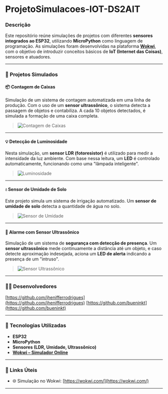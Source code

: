 ﻿# ProjetoSimulacoes-IOT-DS2AIT
###  Descrição

Este repositório reúne simulações de projetos com diferentes **sensores integrados ao ESP32**, utilizando **MicroPython** como linguagem de programação. As simulações foram desenvolvidas na plataforma [**Wokwi**](https://wokwi.com/), com o objetivo de introduzir conceitos básicos de **IoT (Internet das Coisas)**, sensores e atuadores.

---

### 🔧 Projetos Simulados

#### 📦 Contagem de Caixas

Simulação de um sistema de contagem automatizada em uma linha de produção.
Com o uso de um **sensor ultrassônico**, o sistema detecta a passagem de objetos e contabiliza. A cada 10 objetos detectados, é simulada a formação de uma caixa completa.

> ![Contagem de Caixas](./atividade%20caixas/caixas.jpg)

---

#### 💡 Detecção de Luminosidade

Nesta simulação, um **sensor LDR (fotoresistor)** é utilizado para medir a intensidade da luz ambiente.
Com base nessa leitura, um **LED** é controlado automaticamente, funcionando como uma "lâmpada inteligente".

> ![Luminosidade](./luminosidade/Circuito%20Físico%20-%20Luminosidade.jpeg)

---

#### 💧 Sensor de Umidade de Solo

Este projeto simula um sistema de irrigação automatizado. Um **sensor de umidade de solo** detecta a quantidade de água no solo.

> ![Sensor de Umidade](./sensor%20umidade/umidade.jpg)

---

#### 🚨 Alarme com Sensor Ultrassônico

Simulação de um sistema de **segurança com detecção de presença**.
Um **sensor ultrassônico** mede continuamente a distância até um objeto, e caso detecte aproximação indesejada, aciona um **LED de alerta** indicando a presença de um "intruso".

> ![Sensor Ultrassônico](./ultrassônico/Circuito%20Físico%20-%20Ultrassônico.jpeg)

---

### 👨‍💻 Desenvolvedores
[https://github.com/jhenifferrodrigues](https://github.com/jhenifferrodrigues)
[https://github.com/bueninkt](https://github.com/bueninkt)


---

### 🧰 Tecnologias Utilizadas

* **ESP32**
* **MicroPython**
* **Sensores (LDR, Umidade, Ultrassônico)**
* [**Wokwi – Simulador Online**](https://wokwi.com/)


---

### 🔗 Links Úteis

* 🌐 Simulação no Wokwi: [https://wokwi.com/](https://wokwi.com/)

---

